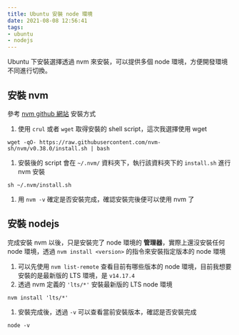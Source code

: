 ```yaml
---
title: Ubuntu 安裝 node 環境
date: 2021-08-08 12:56:41
tags:
- ubuntu
- nodejs
---
```


Ubuntu 下安裝選擇透過 nvm 來安裝，可以提供多個 node 環境，方便開發環境不同進行切換。

## 安裝 nvm

參考 [nvm github 網站](https://github.com/nvm-sh/nvm#install--update-script) 安裝方式

1. 使用 `crul` 或者 `wget` 取得安裝的 shell script，這次我選擇使用 wget

  ```shell
  wget -qO- https://raw.githubusercontent.com/nvm-sh/nvm/v0.38.0/install.sh | bash
  ```

1. 安裝後的 script 會在 `~/.nvm/` 資料夾下，執行該資料夾下的 `install.sh` 進行 nvm 安裝

  ```shell
  sh ~/.nvm/install.sh
  ```

1. 用 `nvm -v` 確定是否安裝完成，確認安裝完後便可以使用 nvm 了

## 安裝 nodejs

完成安裝 nvm 以後，只是安裝完了 node 環境的 **管理器**，實際上還沒安裝任何 node 環境，透過 `nvm install <version>` 的指令來安裝指定版本的 node 環境

1. 可以先使用 `nvm list-remote` 查看目前有哪些版本的 node 環境，目前我想要安裝的是最新版的 LTS 環境，是 `v14.17.4`
1. 透過 nvm 定義的 `'lts/*'` 安裝最新版的 LTS node 環境

  ```shell
  nvm install 'lts/*'
  ```

1. 安裝完成後，透過 `-v` 可以查看當前安裝版本，確認是否安裝完成

  ```shell
  node -v
  ```
